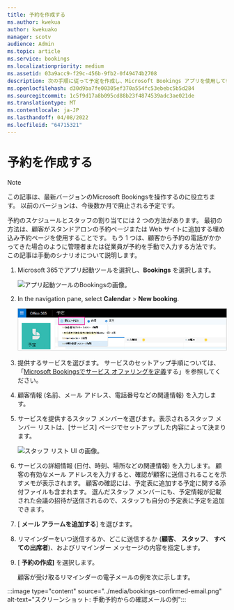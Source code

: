 ```yaml
---
title: 予約を作成する
ms.author: kwekua
author: kwekuako
manager: scotv
audience: Admin
ms.topic: article
ms.service: bookings
ms.localizationpriority: medium
ms.assetid: 03a9acc9-f29c-456b-9fb2-0f49474b2708
description: 次の手順に従って予定を作成し、Microsoft Bookings アプリを使用して従業員を割り当てます。
ms.openlocfilehash: d30d9ba7fe00305ef370a554fc53ebebc5b5d284
ms.sourcegitcommit: 1c5f9d17a8b095cd88b23f4874539adc3ae021de
ms.translationtype: MT
ms.contentlocale: ja-JP
ms.lasthandoff: 04/08/2022
ms.locfileid: "64715321"
---
```

# <a name="create-a-manual-booking"></a>予約を作成する

> [!NOTE]
> この記事は、最新バージョンのMicrosoft Bookingsを操作するのに役立ちます。 以前のバージョンは、今後数か月で廃止される予定です。

予約のスケジュールとスタッフの割り当てには 2 つの方法があります。 最初の方法は、顧客がスタンドアロンの予約ページまたは Web サイトに追加する埋め込み予約ページを使用することです。 もう 1 つは、顧客から予約の電話がかかってきた場合のように管理者または従業員が予約を手動で入力する方法です。 この記事は手動のシナリオについて説明します。

1. Microsoft 365でアプリ起動ツールを選択し、**Bookings** を選択します。

   ![アプリ起動ツールのBookingsの画像。](../media/bookings-applauncher.png)

1. In the navigation pane, select **Calendar** \> **New booking**.

   ![新しい予約 UI の画像。](../media/bookings-newbooking.png)

1. 提供するサービスを選びます。 サービスのセットアップ手順については、「[Microsoft Bookingsでサービス オファリングを定義](define-service-offerings.md)する」を参照してください。

1. 顧客情報 (名前、メール アドレス、電話番号などの関連情報) を入力します。

1. サービスを提供するスタッフ メンバーを選びます。表示されるスタッフ メンバー リストは、[サービス] ページでセットアップした内容によって決まります。

   ![スタッフ リスト UI の画像。](../media/bookings-staff-list.png)

1. サービスの詳細情報 (日付、時刻、場所などの関連情報) を入力します。 顧客の有効なメール アドレスを入力すると、確認が顧客に送信されることを示すメモが表示されます。 顧客の確認には、予定表に追加する予定に関する添付ファイルも含まれます。 選んだスタッフ メンバーにも、予定情報が記載された会議の招待が送信されるので、スタッフも自分の予定表に予定を追加できます。

1. [ **メール アラームを追加する**] を選びます。

1. リマインダーをいつ送信するか、どこに送信するか (**顧客**、 **スタッフ**、 **すべての出席者**)、およびリマインダー メッセージの内容を指定します。

1. [ **予約の作成]** を選択します。

   顧客が受け取るリマインダーの電子メールの例を次に示します。

:::image type="content" source="../media/bookings-confirmed-email.png" alt-text="スクリーンショット: 手動予約からの確認メールの例":::